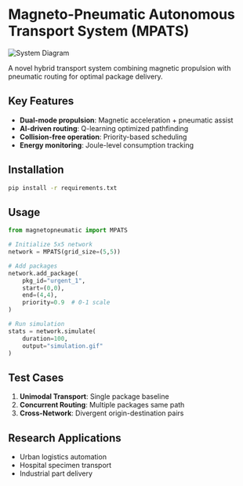 # Magneto-Pneumatic Autonomous Transport System (MPATS)

![System Diagram](docs/system_overview.png)

A novel hybrid transport system combining magnetic propulsion with pneumatic routing for optimal package delivery.

## Key Features
- **Dual-mode propulsion**: Magnetic acceleration + pneumatic assist
- **AI-driven routing**: Q-learning optimized pathfinding
- **Collision-free operation**: Priority-based scheduling
- **Energy monitoring**: Joule-level consumption tracking

## Installation
```bash
pip install -r requirements.txt
```

## Usage
```python
from magnetopneumatic import MPATS

# Initialize 5x5 network
network = MPATS(grid_size=(5,5))

# Add packages
network.add_package(
    pkg_id="urgent_1",
    start=(0,0),
    end=(4,4),
    priority=0.9  # 0-1 scale
)

# Run simulation
stats = network.simulate(
    duration=100,
    output="simulation.gif"
)
```

## Test Cases
1. **Unimodal Transport**: Single package baseline
2. **Concurrent Routing**: Multiple packages same path
3. **Cross-Network**: Divergent origin-destination pairs

## Research Applications
- Urban logistics automation
- Hospital specimen transport
- Industrial part delivery